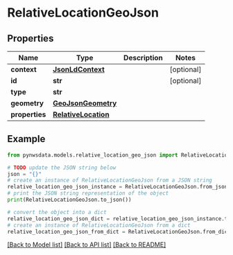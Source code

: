 # RelativeLocationGeoJson


## Properties

Name | Type | Description | Notes
------------ | ------------- | ------------- | -------------
**context** | [**JsonLdContext**](JsonLdContext.md) |  | [optional] 
**id** | **str** |  | [optional] 
**type** | **str** |  | 
**geometry** | [**GeoJsonGeometry**](GeoJsonGeometry.md) |  | 
**properties** | [**RelativeLocation**](RelativeLocation.md) |  | 

## Example

```python
from pynwsdata.models.relative_location_geo_json import RelativeLocationGeoJson

# TODO update the JSON string below
json = "{}"
# create an instance of RelativeLocationGeoJson from a JSON string
relative_location_geo_json_instance = RelativeLocationGeoJson.from_json(json)
# print the JSON string representation of the object
print(RelativeLocationGeoJson.to_json())

# convert the object into a dict
relative_location_geo_json_dict = relative_location_geo_json_instance.to_dict()
# create an instance of RelativeLocationGeoJson from a dict
relative_location_geo_json_from_dict = RelativeLocationGeoJson.from_dict(relative_location_geo_json_dict)
```
[[Back to Model list]](../README.md#documentation-for-models) [[Back to API list]](../README.md#documentation-for-api-endpoints) [[Back to README]](../README.md)



